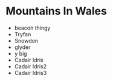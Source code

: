 Mountains In Wales
==================

* beacon thingy
* Tryfan
* Snowdon
* glyder
* y big
* Cadair Idris
* Cadair Idris2
* Cadair Idris3
